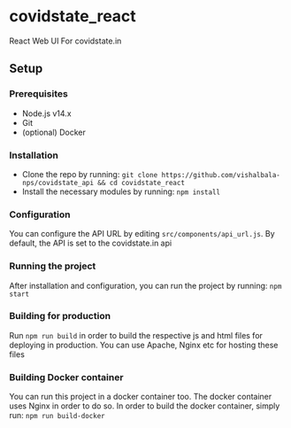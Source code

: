 # covidstate_react
React Web UI For covidstate.in
## Setup
### Prerequisites
- Node.js v14.x
- Git
- (optional) Docker
### Installation
- Clone the repo by running: `git clone https://github.com/vishalbala-nps/covidstate_api && cd covidstate_react`
- Install the necessary modules by running: `npm install`
### Configuration
You can configure the API URL by editing `src/components/api_url.js`. By default, the API is set to the covidstate.in api
### Running the project
After installation and configuration, you can run the project by running: `npm start`
### Building for production
Run `npm run build` in order to build the respective js and html files for deploying in production. You can use Apache, Nginx etc for hosting these files
### Building Docker container
You can run this project in a docker container too. The docker container uses Nginx in order to do so.
In order to build the docker container, simply run: `npm run build-docker`
